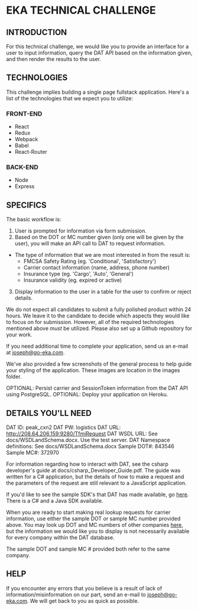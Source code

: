 # EKA TECHNICAL CHALLENGE


## INTRODUCTION
For this technical challenge, we would like you to provide an interface for a user to input information, query the DAT API based on the information given, and then render the results to the user.

## TECHNOLOGIES
This challenge implies building a single page fullstack application. Here's a list of the technologies that we expect you to utilize:

### FRONT-END
* React
* Redux
* Webpack
* Babel
* React-Router

### BACK-END
* Node
* Express

## SPECIFICS
The basic workflow is:
1.  User is prompted for information via form submission.
2.  Based on the DOT or MC number given (only one will be given by the user), you will make an API call to DAT to request information.
  * The type of information that we are most interested in from the result is:
    * FMCSA Safety Rating (eg. 'Conditional', 'Satisfactory')
    * Carrier contact information (name, address, phone number)
    * Insurance type (eg. 'Cargo', 'Auto', 'General')
    * Insurance validity (eg. expired or active)
3.  Display information to the user in a table for the user to confirm or reject details.

We do not expect all candidates to submit a fully polished product within 24 hours. We leave it to the candidate to decide which aspects they would like to focus on for submission. However, all of the required technologies mentioned above _must_ be utilized. Please also set up a Github repository for your work.

If you need additional time to complete your application, send us an e-mail at joseph@go-eka.com.

We've also provided a few screenshots of the general process to help guide your styling of the application. These images are location in the images folder.

OPTIONAL: Persist carrier and SessionToken information from the DAT API using PostgreSQL.
OPTIONAL: Deploy your application on Heroku.

## DETAILS YOU'LL NEED
DAT ID: peak_cxn2
DAT PW: logistics
DAT URL: http://208.64.206.159:9280/TfmiRequest
DAT WSDL URL: See docs/WSDLandSchema.docx. Use the test server.
DAT Namespace definitions: See docs/WSDLandSchema.docx
Sample DOT#: 843546
Sample MC#: 372970

For information regarding how to interact with DAT, see the csharp developer's guide at docs/csharp_Developer_Guide.pdf. The guide was written for a C# application, but the details of how to make a request and the parameters of the request are still relevant to a JavaScript application.

If you'd like to see the sample SDK's that DAT has made available, go [here](http://www.3sixtyfreightmatch.com/Connexion/). There is a C# and a Java SDK available.

When you are ready to start making real lookup requests for carrier information, use either the sample DOT or sample MC number provided above. You may look up DOT and MC numbers of other companies [here](https://safer.fmcsa.dot.gov/CompanySnapshot.aspx), but the information we would like you to display is not necessarily available for every company within the DAT database.

The sample DOT and sample MC # provided both refer to the same company.

## HELP
If you encounter any errors that you believe is a result of lack of information/misinformation on our part, send an e-mail to joseph@go-eka.com. We will get back to you as quick as possible.
